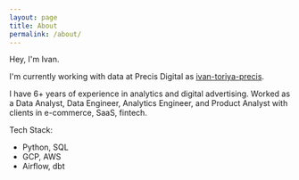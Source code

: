 ```yaml
---
layout: page
title: About
permalink: /about/
---
```


Hey, I'm Ivan.

I'm currently working with data at Precis Digital as [ivan-toriya-precis](https://github.com/ivan-toriya-precis).

I have 6+ years of experience in analytics and digital advertising. Worked as a Data Analyst, Data Engineer, Analytics Engineer, and Product Analyst with clients in e-commerce, SaaS, fintech.

Tech Stack:

- Python, SQL
- GCP, AWS
- Airflow, dbt
